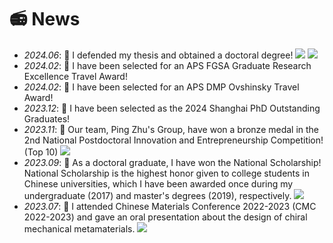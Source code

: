 # 📻 News
- *2024.06*: 🎉 I defended my thesis and obtained a doctoral degree! [![](https://img.shields.io/badge/Photo-red)](./images/PhD1.png) [![](https://img.shields.io/badge/Photo-red)](./images/PhD2.png)
- *2024.02*: 🎉 I have been selected for an APS FGSA Graduate Research Excellence Travel Award!
- *2024.02*: 🎉 I have been selected for an APS DMP Ovshinsky Travel Award!
- *2023.12*: 🎉 I have been selected as the 2024 Shanghai PhD Outstanding Graduates!
- *2023.11*: 🎉 Our team, Ping Zhu's Group, have won a bronze medal in the 2nd National Postdoctoral Innovation and Entrepreneurship Competition! (Top 10) [![](https://img.shields.io/badge/Link-red)](https://me.sjtu.edu.cn/news/134345.html)
- *2023.09*: 🎉 As a doctoral graduate, I have won the National Scholarship! National Scholarship is the highest honor given to college students in Chinese universities, which I have been awarded once during my undergraduate (2017) and master's degrees (2019), respectively. [![](https://img.shields.io/badge/Photo-red)](./images/NEWS.png)
- *2023.07*: 🎉 I attended Chinese Materials Conference 2022-2023  (CMC 2022-2023) and gave an oral presentation about the design of chiral mechanical metamaterials. [![](https://img.shields.io/badge/Photo-red)](./images/CMC.png)